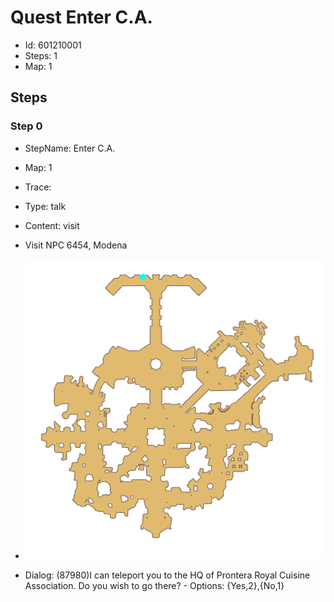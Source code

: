 # Quest Enter C.A.

- Id: 601210001
- Steps: 1
- Map: 1

## Steps

### Step 0
- StepName:  Enter C.A.
- Map:  1
- Trace:  
- Type:  talk
- Content:  visit
- Visit NPC 6454, Modena

- ![images/601210001_0.png](images/601210001_0.png)
- Dialog: (87980)I can teleport you to the HQ of Prontera Royal Cuisine Association. Do you wish to go there? - Options: {Yes,2},{No,1}


